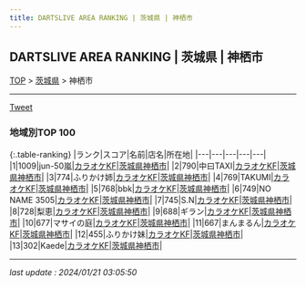 ```yaml
---
title: DARTSLIVE AREA RANKING | 茨城県 | 神栖市
---
```

## DARTSLIVE AREA RANKING | 茨城県 | 神栖市

[TOP](/darts/rank/) > [茨城県](/darts/rank/茨城県/) > 神栖市

___

<a href="https://twitter.com/share?ref_src=twsrc%5Etfw" data-text="DARTSLIVE AREA RANKING | 茨城県神栖市" class="twitter-share-button" data-via="DARTSLIVE" data-hashtags="DARTSLIVE" data-related="DARTSLIVE" data-show-count="false">Tweet</a>

### 地域別TOP 100

{:.table-ranking}
|ランク|スコア|名前|店名|所在地|
|---|---|---|---|---|
|1|1009|jun-50嵐|<a href="https://search.dartslive.com/jp/shop/31da8495d2d2b3da0d9b047a20a7ba1e">カラオケKF</a>|<a href="/darts/rank/茨城県/神栖市">茨城県神栖市</a>|
|2|790|中曰TAXI|<a href="https://search.dartslive.com/jp/shop/31da8495d2d2b3da0d9b047a20a7ba1e">カラオケKF</a>|<a href="/darts/rank/茨城県/神栖市">茨城県神栖市</a>|
|3|774|ふりかけ姉|<a href="https://search.dartslive.com/jp/shop/31da8495d2d2b3da0d9b047a20a7ba1e">カラオケKF</a>|<a href="/darts/rank/茨城県/神栖市">茨城県神栖市</a>|
|4|769|TAKUMI|<a href="https://search.dartslive.com/jp/shop/31da8495d2d2b3da0d9b047a20a7ba1e">カラオケKF</a>|<a href="/darts/rank/茨城県/神栖市">茨城県神栖市</a>|
|5|768|bbk|<a href="https://search.dartslive.com/jp/shop/31da8495d2d2b3da0d9b047a20a7ba1e">カラオケKF</a>|<a href="/darts/rank/茨城県/神栖市">茨城県神栖市</a>|
|6|749|NO NAME 3505|<a href="https://search.dartslive.com/jp/shop/31da8495d2d2b3da0d9b047a20a7ba1e">カラオケKF</a>|<a href="/darts/rank/茨城県/神栖市">茨城県神栖市</a>|
|7|745|S.N|<a href="https://search.dartslive.com/jp/shop/31da8495d2d2b3da0d9b047a20a7ba1e">カラオケKF</a>|<a href="/darts/rank/茨城県/神栖市">茨城県神栖市</a>|
|8|728|梨恵|<a href="https://search.dartslive.com/jp/shop/31da8495d2d2b3da0d9b047a20a7ba1e">カラオケKF</a>|<a href="/darts/rank/茨城県/神栖市">茨城県神栖市</a>|
|9|688|ギラン|<a href="https://search.dartslive.com/jp/shop/31da8495d2d2b3da0d9b047a20a7ba1e">カラオケKF</a>|<a href="/darts/rank/茨城県/神栖市">茨城県神栖市</a>|
|10|677|マサイの庭|<a href="https://search.dartslive.com/jp/shop/31da8495d2d2b3da0d9b047a20a7ba1e">カラオケKF</a>|<a href="/darts/rank/茨城県/神栖市">茨城県神栖市</a>|
|11|667|まんまるん|<a href="https://search.dartslive.com/jp/shop/31da8495d2d2b3da0d9b047a20a7ba1e">カラオケKF</a>|<a href="/darts/rank/茨城県/神栖市">茨城県神栖市</a>|
|12|455|ふりかけ妹|<a href="https://search.dartslive.com/jp/shop/31da8495d2d2b3da0d9b047a20a7ba1e">カラオケKF</a>|<a href="/darts/rank/茨城県/神栖市">茨城県神栖市</a>|
|13|302|Kaede|<a href="https://search.dartslive.com/jp/shop/31da8495d2d2b3da0d9b047a20a7ba1e">カラオケKF</a>|<a href="/darts/rank/茨城県/神栖市">茨城県神栖市</a>|



___

_last update : 2024/01/21 03:05:50_


<script src="https://cdnjs.cloudflare.com/ajax/libs/jquery/3.6.1/jquery.min.js" integrity="sha512-aVKKRRi/Q/YV+4mjoKBsE4x3H+BkegoM/em46NNlCqNTmUYADjBbeNefNxYV7giUp0VxICtqdrbqU7iVaeZNXA==" crossorigin="anonymous" referrerpolicy="no-referrer"></script>
<script src="https://cdnjs.cloudflare.com/ajax/libs/jquery.tablesorter/2.31.3/js/jquery.tablesorter.min.js" integrity="sha512-qzgd5cYSZcosqpzpn7zF2ZId8f/8CHmFKZ8j7mU4OUXTNRd5g+ZHBPsgKEwoqxCtdQvExE5LprwwPAgoicguNg==" crossorigin="anonymous" referrerpolicy="no-referrer"></script>
<link rel="stylesheet" href="https://cdnjs.cloudflare.com/ajax/libs/jquery.tablesorter/2.31.3/css/theme.default.min.css" integrity="sha512-wghhOJkjQX0Lh3NSWvNKeZ0ZpNn+SPVXX1Qyc9OCaogADktxrBiBdKGDoqVUOyhStvMBmJQ8ZdMHiR3wuEq8+w==" crossorigin="anonymous" referrerpolicy="no-referrer" />
<script>
$(function() {
    $(".table-ranking").tablesorter({sortList:[[0, 0]]});
});
</script>

<script async src="https://platform.twitter.com/widgets.js" charset="utf-8"></script>